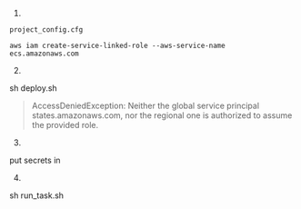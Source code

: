 




1) 

`project_config.cfg` 



```
aws iam create-service-linked-role --aws-service-name ecs.amazonaws.com
```


2)


sh deploy.sh


> AccessDeniedException: Neither the global service principal states.amazonaws.com, nor the regional one is authorized to assume the provided role.


3)

put secrets in 



4)

sh run_task.sh